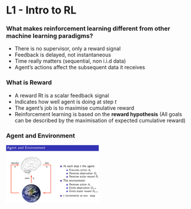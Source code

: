 # L1 - Intro to RL

### What makes reinforcement learning different from other machine learning paradigms?
- There is no supervisor, only a reward signal
- Feedback is delayed, not instantaneous
- Time really matters (sequential, non i.i.d data)
- Agent’s actions affect the subsequent data it receives

### What is Reward
- A reward Rt is a scalar feedback signal
- Indicates how well agent is doing at step *t*
- The agent’s job is to maximise cumulative reward
- Reinforcement learning is based on the **reward hypothesis** (All goals can be described by the maximisation of expected cumulative reward)

### Agent and Environment
<img src="../images/agent_and_env.png" alt="Agent and Environment" width="50%">
